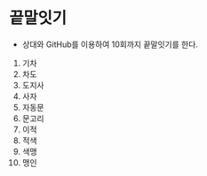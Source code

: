 # 끝말잇기
- 상대와 GitHub를 이용하여 10회까지 끝말잇기를 한다.

1. 기차
2. 차도 
3. 도지사
4. 사자
5. 자동문
6. 문고리
7. 이적
8. 적색
9. 색맹
10. 맹인